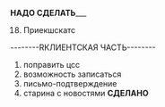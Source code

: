 ________НАДО СДЕЛАТЬ___________

18. Приекшскатс

--------RКЛИЕНТСКАЯ ЧАСТЬ--------
1. поправить цсс
2. возможность записаться
3. письмо-подтверждение
4. старина с новостями
________СДЕЛАНО________
